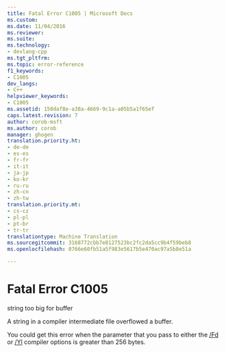 ```yaml
---
title: Fatal Error C1005 | Microsoft Docs
ms.custom: 
ms.date: 11/04/2016
ms.reviewer: 
ms.suite: 
ms.technology:
- devlang-cpp
ms.tgt_pltfrm: 
ms.topic: error-reference
f1_keywords:
- C1005
dev_langs:
- C++
helpviewer_keywords:
- C1005
ms.assetid: 150daf8e-a38a-4669-9c1a-a05b5a1f65ef
caps.latest.revision: 7
author: corob-msft
ms.author: corob
manager: ghogen
translation.priority.ht:
- de-de
- es-es
- fr-fr
- it-it
- ja-jp
- ko-kr
- ru-ru
- zh-cn
- zh-tw
translation.priority.mt:
- cs-cz
- pl-pl
- pt-br
- tr-tr
translationtype: Machine Translation
ms.sourcegitcommit: 3168772cbb7e8127523bc2fc2da5cc9b4f59beb8
ms.openlocfilehash: 0766e60fb51a5f983e5617b5e470ac97a5b8e51a

---
```

# Fatal Error C1005
string too big for buffer  
  
 A string in a compiler intermediate file overflowed a buffer.  
  
 You could get this error when the parameter that you pass to either the [/Fd](../../build/reference/fd-program-database-file-name.md) or [/Yl](../../build/reference/yl-inject-pch-reference-for-debug-library.md) compiler options is greater than 256 bytes.


<!--HONumber=Jan17_HO2-->



